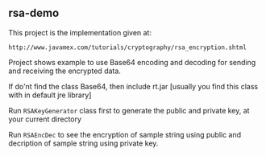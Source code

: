 ## rsa-demo

This project is the implementation given at:

`http://www.javamex.com/tutorials/cryptography/rsa_encryption.shtml`

Project shows example to use Base64 encoding and decoding for sending and receiving the encrypted data.

 If do'nt find the class Base64, then include rt.jar [usually you find this class with in default jre library]

 Run `RSAKeyGenerator` class first to generate the public and private key, at your current directory

 Run `RSAEncDec` to see the encryption of sample string using public and decription of sample string using private key.
